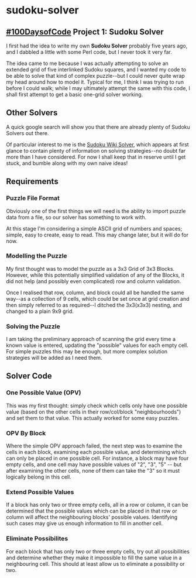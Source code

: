 # sudoku-solver

## [#100DaysofCode](https://github.com/PJSoftware/100-days-of-code) Project 1: Sudoku Solver

I first had the idea to write my own **Sudoku Solver** probably five years ago, and I dabbled a little with some Perl code, but I never took it very far.

The idea came to me because I was actually attempting to solve an extended grid of five interlinked Sudoku squares, and I wanted my code to be able to solve that kind of complex puzzle--but I could never quite wrap my head around how to model it. Typical for me, I think I was trying to run before I could walk; while I may ultimately attempt the same with this code, I shall first attempt to get a basic one-grid solver working.

## Other Solvers

A quick google search will show you that there are already plenty of Sudoku Solvers out there.

Of particular interest to me is the [Sudoku Wiki Solver](https://www.sudokuwiki.org/sudoku.htm), which appears at first glance to contain plenty of information on solving strategies--no doubt far more than I have considered. For now I shall keep that in reserve until I get stuck, and bumble along with my own naive ideas!

## Requirements

### Puzzle File Format

Obviously one of the first things we will need is the ability to import puzzle data from a file, so our solver has something to work with.

At this stage I'm considering a simple ASCII grid of numbers and spaces; simple, easy to create, easy to read. This may change later, but it will do for now.

### Modelling the Puzzle

My first thought was to model the puzzle as a 3x3 Grid of 3x3 Blocks. However, while this potentially simplified validation of any of the Blocks, it did not help (and possibly even complicated) row and column validation.

Once I realised that row, column, and block could all be handled the same way--as a collection of 9 cells, which could be set once at grid creation and then simply referred to as required--I ditched the 3x3(x3x3) nesting, and changed to a plain 9x9 grid.

### Solving the Puzzle

I am taking the preliminary approach of scanning the grid every time a known value is entered, updating the "possible" values for each empty cell. For simple puzzles this may be enough, but more complex solution strategies will be added as I need them.

## Solver Code

### One Possible Value (OPV)

This was my first thought: simply check which cells only have one possible value (based on the other cells in their row/col/block "neighbourhoods") and set them to that value. This actually worked for some easy puzzles.

### OPV By Block

Where the simple OPV approach failed, the next step was to examine the cells in each block, examining each possible value, and determining which can only be placed in one possible cell. For instance, a block may have four empty cells, and one cell may have possible values of "2", "3", "5" -- but after examining the other cells, none of them can take the "3" so it must logically belong in this cell.

### Extend Possible Values

If a block has only two or three empty cells, all in a row or column, it can be determined that the possible values which can be placed in that row or column will affect the neighbouring blocks' possible values. Identifying such cases may give us enough information to fill in another cell.

### Eliminate Possibilites

For each block that has only two or three empty cells, try out all possibilities and determine whether they make it impossible to fill the same value in a neighbouring cell. This should at least allow us to eliminate a possibility or two.
